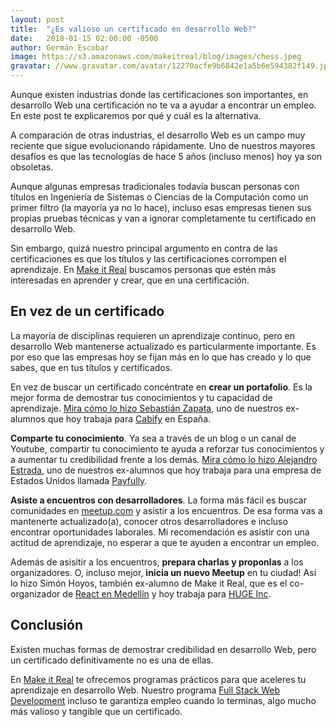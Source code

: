 ```yaml
---
layout: post
title:  "¿Es valioso un certificado en desarrollo Web?"
date:   2018-01-15 02:00:00 -0500
author: Germán Escobar
image: https://s3.amazonaws.com/makeitreal/blog/images/chess.jpeg
gravatar: //www.gravatar.com/avatar/12270acfe9b6842e1a5b6e594382f149.jpg?s=80
---
```


Aunque existen industrias donde las certificaciones son importantes, en desarrollo Web una certificación no te va a ayudar a encontrar un empleo. En este post te explicaremos por qué y cuál es la alternativa.<!-- more -->

A comparación de otras industrias, el desarrollo Web es un campo muy reciente que sigue evolucionando rápidamente. Uno de nuestros mayores desafíos es que las tecnologías de hace 5 años (incluso menos) hoy ya son obsoletas.

Aunque algunas empresas tradicionales todavía buscan personas con títulos en Ingeniería de Sistemas o Ciencias de la Computación como un primer filtro (la mayoría ya no lo hace), incluso esas empresas tienen sus propias pruebas técnicas y van a ignorar completamente tu certificado en desarrollo Web.

Sin embargo, quizá nuestro principal argumento en contra de las certificaciones es que los títulos y las certificaciones corrompen el aprendizaje. En <a href="https://makeitreal.camp/" target="_blank">Make it Real</a> buscamos personas que estén más interesadas en aprender y crear, que en una certificación.

## En vez de un certificado

La mayoría de disciplinas requieren un aprendizaje continuo, pero en desarrollo Web mantenerse actualizado es particularmente importante. Es por eso que las empresas hoy se fijan más en lo que has creado y lo que sabes, que en tus títulos y certificados.

En vez de buscar un certificado concéntrate en **crear un portafolio**. Es la mejor forma de demostrar tus conocimientos y tu capacidad de aprendizaje. <a href="http://sebastianzapata.co/" target="_blank">Mira cómo lo hizo Sebastián Zapata</a>, uno de nuestros ex-alumnos que hoy trabaja para <a href="https://cabify.com/en" target="_blank">Cabify</a> en España.

**Comparte tu conocimiento**. Ya sea a través de un blog o un canal de Youtube, compartir tu conocimiento te ayuda a reforzar tus conocimientos y a aumentar tu credibilidad frente a los demás. <a href="https://medium.com/@estrada9166" target="_blank">Mira cómo lo hizo Alejandro Estrada</a>, uno de nuestros ex-alumnos que hoy trabaja para una empresa de Estados Unidos llamada <a href="https://www.payfully.co/" target="_blank">Payfully</a>.

**Asiste a encuentros con desarrolladores**. La forma más fácil es buscar comunidades en <a href="https://www.meetup.com/" target="_blank">meetup.com</a> y asistir a los encuentros. De esa forma vas a mantenerte actualizado(a), conocer otros desarrolladores e incluso encontrar oportunidades laborales. Mi recomendación es asistir con una actitud de aprendizaje, no esperar a que te ayuden a encontrar un empleo.

Además de asisitir a los encuentros, **prepara charlas y proponlas** a los organizadores. O, incluso mejor, **inicia un nuevo Meetup** en tu ciudad! Así lo hizo Simón Hoyos, también ex-alumno de Make it Real, que es el co-organizador de <a href="https://www.meetup.com/React-Medellin/" target="_blank">React en Medellín</a> y hoy trabaja para <a href="https://www.hugeinc.com/" target="_blank">HUGE Inc</a>.

## Conclusión

Existen muchas formas de demostrar credibilidad en desarrollo Web, pero un certificado definitivamente no es una de ellas.

En <a href="https://makeitreal.camp/" target="_blank">Make it Real</a> te ofrecemos programas prácticos para que aceleres tu aprendizaje en desarrollo Web. Nuestro programa <a href="https://makeitreal.camp/full-stack-online" target="_blank">Full Stack Web Development</a> incluso te garantiza empleo cuando lo terminas, algo mucho más valioso y tangible que un certificado.
